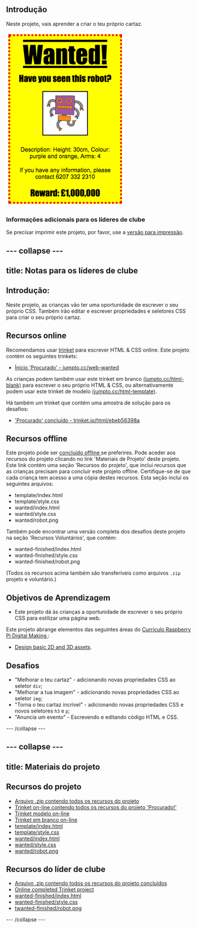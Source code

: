 ## Introdução

Neste projeto, vais aprender a criar o teu próprio cartaz.

![screenshot](images/wanted-final.png)

### Informações adicionais para os líderes de clube

Se precisar imprimir este projeto, por favor, use a [versão para impressão](https://projects.raspberrypi.org/en/projects/wanted/print).

## \--- collapse \---

## title: Notas para os líderes de clube

## Introdução:

Neste projeto, as crianças vāo ter uma oportunidade de escrever o seu próprio CSS. Também irão editar e escrever propriedades e seletores CSS para criar o seu próprio cartaz.

## Recursos online

Recomendamos usar [trinket](https://trinket.io/) para escrever HTML & CSS online. Este projeto contém os seguintes trinkets:

* [Ínicio 'Procurado' - jumpto.cc/web-wanted](http://jumpto.cc/web-wanted)

As crianças podem também usar este trinket em branco [(jumpto.cc/html-blank)](http://jumpto.cc/html-blank) para escrever o seu próprio HTML & CSS, ou alternativamente podem usar este trinket de modelo [(jumpto.cc/html-template)](http://jumpto.cc/html-template).

Há também um trinket que contém uma amostra de solução para os desafios:

* ['Procurado' concluído - trinket.io/html/ebeb56398a](https://trinket.io/html/ebeb56398a)

## Recursos offline

Este projeto pode ser [ concluído offline ](https://www.codeclubprojects.org/en-GB/resources/webdev-working-offline/) se preferires. Pode aceder aos recursos do projeto clicando no link 'Materiais de Projeto' deste projeto. Este link contém uma seção 'Recursos do projeto', que inclui recursos que as crianças precisam para concluir este projeto offline. Certifique-se de que cada criança tem acesso a uma cópia destes recursos. Esta seção inclui os seguintes arquivos:

* template/index.html
* template/style.css
* wanted/index.html
* wanted/style.css
* wanted/robot.png

Também pode encontrar uma versão completa dos desafios deste projeto na seção 'Recursos Voluntários', que contém:

* wanted-finished/index.html
* wanted-finished/style.css
* wanted-finished/robot.png

(Todos os recursos acima também são transferíveis como arquivos `.zip` projeto e voluntário.)

## Objetivos de Aprendizagem

* Este projeto dá às crianças a oportunidade de escrever o seu próprio CSS para estilizar uma página web.

Este projeto abrange elementos das seguintes áreas do [ Curriculo Raspberry Pi Digital Making ](http://rpf.io/curriculum):

* [Design basic 2D and 3D assets](https://www.raspberrypi.org/curriculum/design/creator).

## Desafios

* "Melhorar o teu cartaz" - adicionando novas propriedades CSS ao seletor `div`;
* "Melhorar a tua imagem" - adicionando novas propriedades CSS ao seletor `img`;
* "Torna o teu cartaz incrível" - adicionando novas propriedades CSS e novos seletores `h3` e `p`;
* "Anuncia um evento" - Escrevendo e editando código HTML e CSS.

\--- /collapse \---

## \--- collapse \---

## title: Materiais do projeto

## Recursos do projeto

* [Arquivo .zip contendo todos os recursos do projeto](resources/wanted-project-resources.zip)
* [Trinket on-line contendo todos os recursos do projeto 'Procurado!'](http://jumpto.cc/web-wanted)
* [Trinket modelo on-line](http://jumpto.cc/trinket-template)
* [Trinket em branco on-line](http://jumpto.cc/trinket-blank)
* [template/index.html](resources/template-index.html)
* [template/style.css](resources/template-style.css)
* [wanted/index.html](resources/wanted-index.html)
* [wanted/style.css](resources/wanted-style.css)
* [wanted/robot.png](resources/wanted-robot.png)

## Recursos do líder de clube

* [Arquivo .zip contendo todos os recursos do projeto concluídos](resources/wanted-volunteer-resources.zip)
* [Online completed Trinket project](https://trinket.io/html/ebeb56398a)
* [wanted-finished/index.html](resources/wanted-finished-index.html)
* [wanted-finished/style.css](resources/wanted-finished-style.css)
* [twanted-finished/robot.png](resources/twanted-finished-robot.png)

\--- /collapse \---